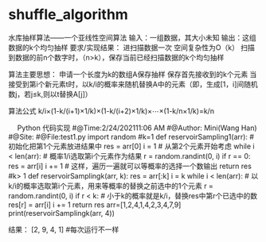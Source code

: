 # shuffle_algorithm
水库抽样算法——一个亚线性空间算法
输入：一组数据，其大小未知
输出：这组数据的k个均匀抽样
要求/实现结果：
	进扫描数据一次
	空间复杂性为O（k）
	扫描到数据的前n个数字时，（n>k），保存当前已经扫描数据的k个均匀抽样

算法主要思想：
	申请一个长度为k的数组A保存抽样
	保存首先接收到的k个元素
	当接受到第i个新元素t时，以k/i的概率来随机替换A中的元素（即，生成[1，i]间随机数j，若j≤k,则以t替换A[j]）

算法公式
k/i×(1-k/(i+1)×1/k)×(1-k/(i+2)×1/k)×⋯×(1-k/n×1/k)=k/n

 
Python 代码实现
#@Time:2/24/202111:06 AM
#@Author: Mini(Wang Han)
#@Site:
#@File:test1.py
import random
#k=1
def reservoirSampling1(arr):
    # 初始化把第1个元素放进结果中
    res = arr[0]
    i = 1  # 从第2个元素开始考虑
    while i < len(arr):
        # 概率1/i选取第i个元素作为结果
        r = random.randint(0, i)
        if r == 0:
            res = arr[i]
        i += 1
    # 这样，遍历一遍就可以等概率的选择一个数输出
    return res
#k> 1
def reservoirSamplingk(arr, k):
    res = arr[:k]
    i = k
    while i < len(arr):
        # 以k/i的概率选取第i个元素，用来等概率的替换之前选中的1个元素
        r = random.randint(0, i)
        if r < k:  # 小于k的概率就是k/i，替换res中第r个已选中的数
            res[r] = arr[i]
        i += 1
    return res
arr=[1,2,4,1,4,2,3,4,7,9]
print(reservoirSamplingk(arr, 4))

结果：
[2, 9, 4, 1]
#每次运行不一样
